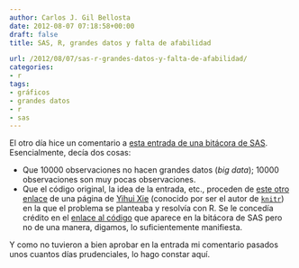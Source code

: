 ```yaml
---
author: Carlos J. Gil Bellosta
date: 2012-08-07 07:18:58+00:00
draft: false
title: SAS, R, grandes datos y falta de afabilidad

url: /2012/08/07/sas-r-grandes-datos-y-falta-de-afabilidad/
categories:
- r
tags:
- gráficos
- grandes datos
- r
- sas
---
```


El otro día hice un comentario a [esta entrada de una bitácora de SAS](http://blogs.sas.com/content/sastraining/2012/07/27/finding-patterns-in-big-data-with-sasgraph/?goback=%2Egde_70702_member_139272222). Esencialmente, decía dos cosas:

* Que 10000 observaciones no hacen grandes datos (_big data_); 10000 observaciones son muy pocas observaciones.
* Que el código original, la idea de la entrada, etc., proceden de [este otro enlace](http://yihui.name/en/2008/09/to-see-a-circle-in-a-pile-of-sand/) de una página de [Yihui Xie](http://yihui.name/) (conocido por ser el autor de [`knitr`](http://yihui.name/knitr/)) en la que el problema se planteaba y resolvía con R. Se le concedía crédito en el [enlace al código](http://robslink.com/SAS/democd56/discover_circle_info.htm) que aparece en la bitácora de SAS pero no de una manera, digamos, lo suficientemente manifiesta.

Y como no tuvieron a bien aprobar en la entrada mi comentario pasados unos cuantos días prudenciales, lo hago constar aquí.
